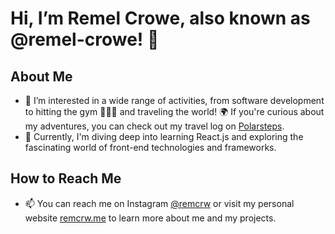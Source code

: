 # Hi, I’m Remel Crowe, also known as @remel-crowe! 👋

## About Me
- 👀 I’m interested in a wide range of activities, from software development to hitting the gym 🏋🏾‍♂️ and traveling the world! 🌍 If you're curious about my adventures, you can check out my travel log on [Polarsteps](https://www.polarsteps.com/RemelCrowe).
- 🌱 Currently, I'm diving deep into learning React.js and exploring the fascinating world of front-end technologies and frameworks.

## How to Reach Me
- 📫 You can reach me on Instagram [@remcrw](https://www.instagram.com/remcrw/) or visit my personal website [remcrw.me](https://remcrw.me) to learn more about me and my projects.
